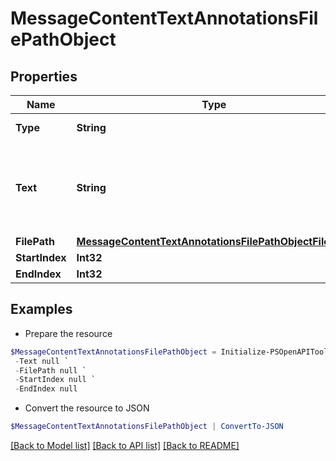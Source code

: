 # MessageContentTextAnnotationsFilePathObject
## Properties

Name | Type | Description | Notes
------------ | ------------- | ------------- | -------------
**Type** | **String** | Always &#x60;file_path&#x60;. | 
**Text** | **String** | The text in the message content that needs to be replaced. | 
**FilePath** | [**MessageContentTextAnnotationsFilePathObjectFilePath**](MessageContentTextAnnotationsFilePathObjectFilePath.md) |  | 
**StartIndex** | **Int32** |  | 
**EndIndex** | **Int32** |  | 

## Examples

- Prepare the resource
```powershell
$MessageContentTextAnnotationsFilePathObject = Initialize-PSOpenAPIToolsMessageContentTextAnnotationsFilePathObject  -Type null `
 -Text null `
 -FilePath null `
 -StartIndex null `
 -EndIndex null
```

- Convert the resource to JSON
```powershell
$MessageContentTextAnnotationsFilePathObject | ConvertTo-JSON
```

[[Back to Model list]](../README.md#documentation-for-models) [[Back to API list]](../README.md#documentation-for-api-endpoints) [[Back to README]](../README.md)

